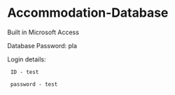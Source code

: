 # Accommodation-Database
Built in Microsoft Access

Database Password: pla

Login details:

     ID - test
     
     password - test
